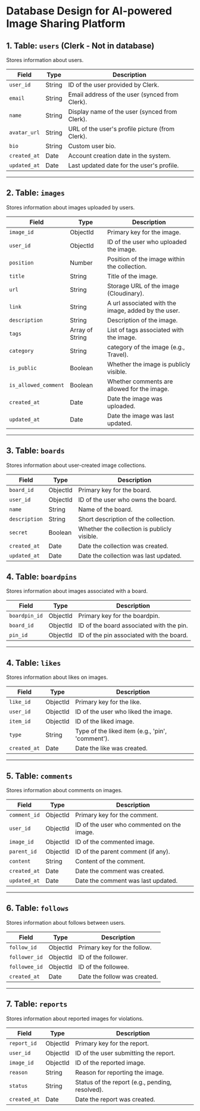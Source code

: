 # Database Design for AI-powered Image Sharing Platform

## 1. Table: `users` (Clerk - Not in database)
Stores information about users.

| **Field**        | **Type**         | **Description**                                |
|-------------------|------------------|------------------------------------------------|
| `user_id`         | String           | ID of the user provided by Clerk.              |
| `email`           | String           | Email address of the user (synced from Clerk). |
| `name`            | String           | Display name of the user (synced from Clerk).  |
| `avatar_url`      | String           | URL of the user's profile picture (from Clerk).|
| `bio`             | String           | Custom user bio.                               |
| `created_at`      | Date             | Account creation date in the system.           |
| `updated_at`      | Date             | Last updated date for the user's profile.      |

---

## 2. Table: `images`
Stores information about images uploaded by users.

| **Field**        | **Type**         | **Description**                                 |
|-------------------|------------------|------------------------------------------------|
| `image_id`        | ObjectId         | Primary key for the image.                     |
| `user_id`         | ObjectId         | ID of the user who uploaded the image.         |
| `position`        | Number           | Position of the image within the collection.    | 
| `title`           | String           | Title of the image.                            |
| `url`             | String           | Storage URL of the image (Cloudinary).         |
| `link`            | String          | A url associated with the image, added by the user.|
| `description`     | String           | Description of the image.                      |
| `tags`            | Array of String  | List of tags associated with the image.        |
| `category`        | String           | category of the image (e.g., Travel).          |
| `is_public`       | Boolean          | Whether the image is publicly visible.         |
| `is_allowed_comment`   | Boolean     | Whether comments are allowed for the image.    |
| `created_at`      | Date             | Date the image was uploaded.                   |
| `updated_at`      | Date             | Date the image was last updated.               |

---

## 3. Table: `boards`
Stores information about user-created image collections.

| **Field**        | **Type**         | **Description**                                |
|-------------------|------------------|------------------------------------------------|
| `board_id`        | ObjectId         | Primary key for the board.                     |
| `user_id`         | ObjectId         | ID of the user who owns the board.             |
| `name`            | String           | Name of the board.                             |
| `description`     | String           | Short description of the collection.           |
| `secret`       | Boolean          | Whether the collection is publicly visible.    |
| `created_at`      | Date             | Date the collection was created.               |
| `updated_at`      | Date             | Date the collection was last updated.          |


## 4. Table: `boardpins`
Stores information about images associated with a board.

| **Field**        | **Type**         | **Description**                                |
|-------------------|------------------|------------------------------------------------|
| `boardpin_id`     | ObjectId         | Primary key for the boardpin.                  |
| `board_id`        | ObjectId         | ID of the board associated with the pin.       |
| `pin_id`          | ObjectId         | ID of the pin associated with the board.       |

---

## 4. Table: `likes`
Stores information about likes on images.

| **Field**        | **Type**         | **Description**                                |
|-------------------|------------------|------------------------------------------------|
| `like_id`         | ObjectId         | Primary key for the like.                      |
| `user_id`         | ObjectId         | ID of the user who liked the image.            |
| `item_id`        | ObjectId         | ID of the liked image.                         |
| `type`            | String           | Type of the liked item (e.g., 'pin', 'comment'). |
| `created_at`      | Date             | Date the like was created.                     |

---

## 5. Table: `comments`
Stores information about comments on images.

| **Field**        | **Type**         | **Description**                                |
|-------------------|------------------|------------------------------------------------|
| `comment_id`      | ObjectId         | Primary key for the comment.                   |
| `user_id`         | ObjectId         | ID of the user who commented on the image.     |
| `image_id`        | ObjectId         | ID of the commented image.                     |
| `parent_id`       | ObjectId         | ID of the parent comment (if any).             |
| `content`         | String           | Content of the comment.                        |
| `created_at`      | Date             | Date the comment was created.                  |
| `updated_at`      | Date             | Date the comment was last updated.             |

---

## 6. Table: `follows`
Stores information about follows between users.

| **Field**        | **Type**         | **Description**                                |
|-------------------|------------------|------------------------------------------------|
| `follow_id`       | ObjectId         | Primary key for the follow.                    |
| `follower_id`     | ObjectId         | ID of the follower.                            |
| `followee_id`     | ObjectId         | ID of the followee.                            |
| `created_at`      | Date             | Date the follow was created.                   |

---

## 7. Table: `reports`
Stores information about reported images for violations.

| **Field**        | **Type**         | **Description**                                |
|-------------------|------------------|------------------------------------------------|
| `report_id`       | ObjectId         | Primary key for the report.                    |
| `user_id`         | ObjectId         | ID of the user submitting the report.          |
| `image_id`        | ObjectId         | ID of the reported image.                      |
| `reason`          | String           | Reason for reporting the image.                |
| `status`          | String           | Status of the report (e.g., pending, resolved).|
| `created_at`      | Date             | Date the report was created.                   |
